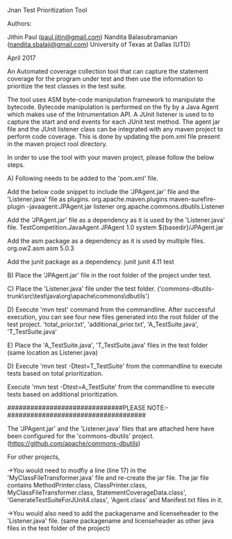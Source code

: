 Jnan Test Prioritization Tool

Authors:

Jithin Paul (paul.jitin@gmail.com)
Nandita Balasubramanian (nandita.sbalaji@gmail.com)
University of Texas at Dallas (UTD)

April 2017

An Automated coverage collection tool that can capture the statement coverage for the program under test and then use the information to prioritize the test classes in the test suite.

The tool uses ASM byte-code manipulation framework to manipulate the bytecode. Bytecode manipulation is performed on the fly by a Java Agent which makes use of the Intrumentation API. A JUnit listener is used to to capture the start and end events for each JUnit test method. The agent jar file and the JUnit listener class can be integrated with any maven project to perform code coverage. This is done by updating the pom.xml file present in the maven project rool directory.

In order to use the tool with your maven project, please follow the below steps.

A) Following needs to be added to the 'pom.xml' file.

Add the below code snippet to include the 'JPAgent.jar' file and the 'Listener.java' file as plugins.
<plugin>
<groupId>org.apache.maven.plugins</groupId>
<artifactId>maven-surefire-plugin</artifactId>
<configuration>
<argLine>-javaagent:JPAgent.jar</argLine>
<properties>
<property>
<name>listener</name>
<value>org.apache.commons.dbutils.Listener</value>
</property>
</properties>
</configuration>
</plugin>

Add the 'JPAgent.jar' file as a dependency as it is used by the 'Listener.java' file.
<dependency>
<artifactId>TestCompetition.JavaAgent</artifactId>
<groupId>JPAgent</groupId>
<version>1.0</version>
<scope>system</scope>
<systemPath>${basedir}/JPAgent.jar</systemPath>
</dependency>

Add the asm package as a dependency as it is used by multiple files.
<dependency>
<groupId>org.ow2.asm</groupId>
<artifactId>asm</artifactId>
<version>5.0.3</version>
</dependency>

Add the junit package as a dependency.
<dependency>
<groupId>junit</groupId>
<artifactId>junit</artifactId>
<version>4.11</version>
<scope>test</scope>
</dependency>

B) Place the 'JPAgent.jar' file in the root folder of the project under test.

C) Place the 'Listener.java' file under the test folder. ('commons-dbutils-trunk\src\test\java\org\apache\commons\dbutils')

D) Execute 'mvn test' command from the commandline. After successful execution, you can see four new files generated into the root folder of the test project. 'total_prior.txt', 'additional_prior.txt', 'A_TestSuite.java', 'T_TestSuite.java'

E) Place the 'A_TestSuite.java', 'T_TestSuite.java' files in the test folder (same location as Listener.java)

D) Execute 'mvn test -Dtest=T_TestSuite' from the commandline to execute tests based on total prioritization.

Execute 'mvn test -Dtest=A_TestSuite' from the commandline to execute tests based on additional prioritization.

##############################PLEASE NOTE:-####################################

The 'JPAgent.jar' and the 'Listener.java' files that are attached here have been configured for the 'commons-dbutils' project. (https://github.com/apache/commons-dbutils)

For other projects,

->You would need to modfiy a line (line 17) in the 'MyClassFileTransformer.java' file and re-create the jar file. The jar file contains MethodPrinter.class, ClassPrinter.class, MyClassFileTransformer.class, StatementCoverageData.class', 'GenerateTestSuiteForJUnit4.class', 'Agent.class' and Manifest.txt files in it.

->You would also need to add the packagename and licenseheader to the 'Listener.java' file. (same packagename and licenseheader as other java files in the test folder of the project)
